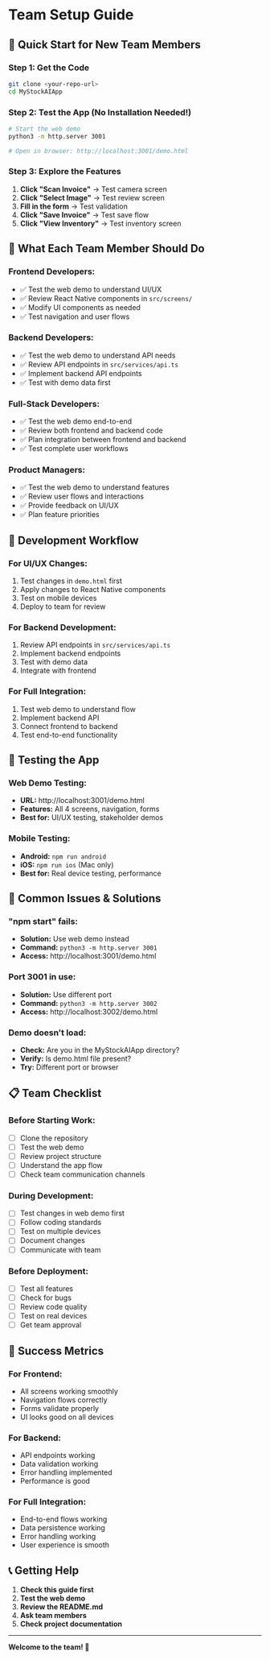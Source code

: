 # Team Setup Guide

## 🚀 Quick Start for New Team Members

### **Step 1: Get the Code**
```bash
git clone <your-repo-url>
cd MyStockAIApp
```

### **Step 2: Test the App (No Installation Needed!)**
```bash
# Start the web demo
python3 -m http.server 3001

# Open in browser: http://localhost:3001/demo.html
```

### **Step 3: Explore the Features**
1. **Click "Scan Invoice"** → Test camera screen
2. **Click "Select Image"** → Test review screen
3. **Fill in the form** → Test validation
4. **Click "Save Invoice"** → Test save flow
5. **Click "View Inventory"** → Test inventory screen

## 🎯 What Each Team Member Should Do

### **Frontend Developers:**
- ✅ Test the web demo to understand UI/UX
- ✅ Review React Native components in `src/screens/`
- ✅ Modify UI components as needed
- ✅ Test navigation and user flows

### **Backend Developers:**
- ✅ Test the web demo to understand API needs
- ✅ Review API endpoints in `src/services/api.ts`
- ✅ Implement backend API endpoints
- ✅ Test with demo data first

### **Full-Stack Developers:**
- ✅ Test the web demo end-to-end
- ✅ Review both frontend and backend code
- ✅ Plan integration between frontend and backend
- ✅ Test complete user workflows

### **Product Managers:**
- ✅ Test the web demo to understand features
- ✅ Review user flows and interactions
- ✅ Provide feedback on UI/UX
- ✅ Plan feature priorities

## 🔧 Development Workflow

### **For UI/UX Changes:**
1. Test changes in `demo.html` first
2. Apply changes to React Native components
3. Test on mobile devices
4. Deploy to team for review

### **For Backend Development:**
1. Review API endpoints in `src/services/api.ts`
2. Implement backend endpoints
3. Test with demo data
4. Integrate with frontend

### **For Full Integration:**
1. Test web demo to understand flow
2. Implement backend API
3. Connect frontend to backend
4. Test end-to-end functionality

## 📱 Testing the App

### **Web Demo Testing:**
- **URL:** http://localhost:3001/demo.html
- **Features:** All 4 screens, navigation, forms
- **Best for:** UI/UX testing, stakeholder demos

### **Mobile Testing:**
- **Android:** `npm run android`
- **iOS:** `npm run ios` (Mac only)
- **Best for:** Real device testing, performance

## 🚨 Common Issues & Solutions

### **"npm start" fails:**
- **Solution:** Use web demo instead
- **Command:** `python3 -m http.server 3001`
- **Access:** http://localhost:3001/demo.html

### **Port 3001 in use:**
- **Solution:** Use different port
- **Command:** `python3 -m http.server 3002`
- **Access:** http://localhost:3002/demo.html

### **Demo doesn't load:**
- **Check:** Are you in the MyStockAIApp directory?
- **Verify:** Is demo.html file present?
- **Try:** Different port or browser

## 📋 Team Checklist

### **Before Starting Work:**
- [ ] Clone the repository
- [ ] Test the web demo
- [ ] Review project structure
- [ ] Understand the app flow
- [ ] Check team communication channels

### **During Development:**
- [ ] Test changes in web demo first
- [ ] Follow coding standards
- [ ] Test on multiple devices
- [ ] Document changes
- [ ] Communicate with team

### **Before Deployment:**
- [ ] Test all features
- [ ] Check for bugs
- [ ] Review code quality
- [ ] Test on real devices
- [ ] Get team approval

## 🎯 Success Metrics

### **For Frontend:**
- All screens working smoothly
- Navigation flows correctly
- Forms validate properly
- UI looks good on all devices

### **For Backend:**
- API endpoints working
- Data validation working
- Error handling implemented
- Performance is good

### **For Full Integration:**
- End-to-end flows working
- Data persistence working
- Error handling working
- User experience is smooth

## 📞 Getting Help

1. **Check this guide first**
2. **Test the web demo**
3. **Review the README.md**
4. **Ask team members**
5. **Check project documentation**

---

**Welcome to the team! 🎉**
